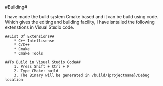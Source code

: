 #Building#

I have made the build system Cmake based and it can be build using code. Which gives the editing and building facility, I have isntalled the following extenstions in 
Visual Studio code.

    ##List Of Extensions##
        * C++ Intellisense
        * C/C++ 
        * Cmake
        * Cmake Tools

    ##To Build in Visual Studio Code##
        1. Press Shift + Ctrl + P
        2. Type CMake: build
        3. The Binary will be generated in /build/{projectname}/Debug location
